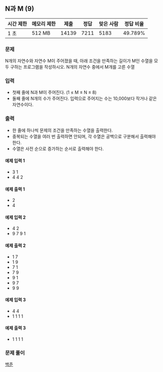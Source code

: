 ## N과 M (9)
 
|시간 제한|	메모리 제한|	제출|	정답|	맞은 사람|	정답 비율|
|---|---|---|---|---|---|
|1 초|	512 MB|	14139|	7211|	5183|	49.789%|

### 문제
N개의 자연수와 자연수 M이 주어졌을 때, 아래 조건을 만족하는 길이가 M인 수열을 모두 구하는 프로그램을 작성하시오.
N개의 자연수 중에서 M개를 고른 수열

### 입력
- 첫째 줄에 N과 M이 주어진다. (1 ≤ M ≤ N ≤ 8)
- 둘째 줄에 N개의 수가 주어진다. 입력으로 주어지는 수는 10,000보다 작거나 같은 자연수이다.

### 출력
- 한 줄에 하나씩 문제의 조건을 만족하는 수열을 출력한다. 
- 중복되는 수열을 여러 번 출력하면 안되며, 각 수열은 공백으로 구분해서 출력해야 한다.
- 수열은 사전 순으로 증가하는 순서로 출력해야 한다.

#### 예제 입력 1 
- 3 1
- 4 4 2

#### 예제 출력 1 
- 2
- 4

#### 예제 입력 2 
- 4 2
- 9 7 9 1

#### 예제 출력 2 
- 1 7
- 1 9
- 7 1
- 7 9
- 9 1
- 9 7
- 9 9

#### 예제 입력 3 
- 4 4
- 1 1 1 1

#### 예제 출력 3 
- 1 1 1 1

### 문제 풀이
[백준](https://www.acmicpc.net/problem/15663)